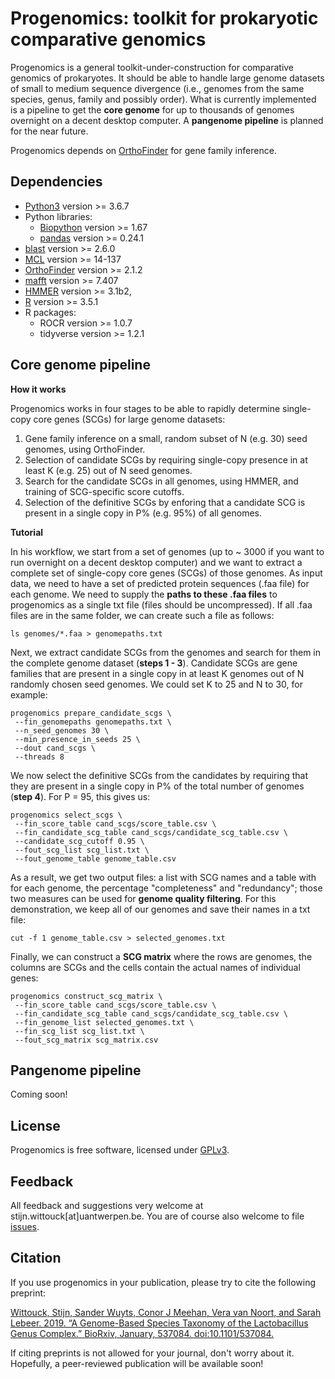 # Progenomics: toolkit for prokaryotic comparative genomics

Progenomics is a general toolkit-under-construction for comparative genomics of prokaryotes. It should be able to handle large genome datasets of small to medium sequence divergence (i.e., genomes from the same species, genus, family and possibly order). What is currently implemented is a pipeline to get the __core genome__ for up to thousands of genomes overnight on a decent desktop computer. A __pangenome pipeline__ is planned for the near future.

Progenomics depends on [OrthoFinder](https://github.com/davidemms/OrthoFinder) for gene family inference. 

## Dependencies

* [Python3](https://www.python.org/) version >= 3.6.7
* Python libraries:
    * [Biopython](https://biopython.org/) version >= 1.67
    * [pandas](https://pandas.pydata.org/) version >= 0.24.1
* [blast](https://blast.ncbi.nlm.nih.gov/Blast.cgi?CMD=Web&PAGE_TYPE=BlastDocs&DOC_TYPE=Download) version >= 2.6.0
* [MCL](https://www.micans.org/mcl/index.html?sec_software) version >= 14-137
* [OrthoFinder](https://github.com/davidemms/OrthoFinder) version >= 2.1.2
* [mafft](https://mafft.cbrc.jp/alignment/software/) version >= 7.407
* [HMMER](http://hmmer.org/) version >= 3.1b2,
* [R](https://www.r-project.org/) version >= 3.5.1
* R packages:
    * ROCR version >= 1.0.7
    * tidyverse version >= 1.2.1

## Core genome pipeline

**How it works**

Progenomics works in four stages to be able to rapidly determine single-copy core genes (SCGs) for large genome datasets:

1. Gene family inference on a small, random subset of N (e.g. 30) seed genomes, using OrthoFinder. 
2. Selection of candidate SCGs by requiring single-copy presence in at least K (e.g. 25) out of N seed genomes. 
3. Search for the candidate SCGs in all genomes, using HMMER, and training of SCG-specific score cutoffs.  
4. Selection of the definitive SCGs by enforing that a candidate SCG is present in a single copy in P% (e.g. 95%) of all genomes.

**Tutorial**

In his workflow, we start from a set of genomes (up to ~ 3000 if you want to run overnight on a decent desktop computer) and we want to extract a complete set of single-copy core genes (SCGs) of those genomes. As input data, we need to have a set of predicted protein sequences (.faa file) for each genome. We need to supply the __paths to these .faa files__ to progenomics as a single txt file (files should be uncompressed). If all .faa files are in the same folder, we can create such a file as follows:

    ls genomes/*.faa > genomepaths.txt

Next, we extract candidate SCGs from the genomes and search for them in the complete genome dataset (__steps 1 - 3__). Candidate SCGs are gene families that are present in a single copy in at least K genomes out of N randomly chosen seed genomes. We could set K to 25 and N to 30, for example:

    progenomics prepare_candidate_scgs \
     --fin_genomepaths genomepaths.txt \
     --n_seed_genomes 30 \
     --min_presence_in_seeds 25 \
     --dout cand_scgs \
     --threads 8

We now select the definitive SCGs from the candidates by requiring that they are present in a single copy in P% of the total number of genomes (__step 4__). For P = 95, this gives us:

    progenomics select_scgs \
     --fin_score_table cand_scgs/score_table.csv \
     --fin_candidate_scg_table cand_scgs/candidate_scg_table.csv \
     --candidate_scg_cutoff 0.95 \
     --fout_scg_list scg_list.txt \
     --fout_genome_table genome_table.csv

As a result, we get two output files: a list with SCG names and a table with for each genome, the percentage "completeness" and "redundancy"; those two measures can be used for __genome quality filtering__. For this demonstration, we keep all of our genomes and save their names in a txt file:

    cut -f 1 genome_table.csv > selected_genomes.txt

Finally, we can construct a __SCG matrix__ where the rows are genomes, the columns are SCGs and the cells contain the actual names of individual genes:

    progenomics construct_scg_matrix \
     --fin_score_table cand_scgs/score_table.csv \
     --fin_candidate_scg_table cand_scgs/candidate_scg_table.csv \
     --fin_genome_list selected_genomes.txt \
     --fin_scg_list scg_list.txt \
     --fout_scg_matrix scg_matrix.csv

## Pangenome pipeline

Coming soon!

## License

Progenomics is free software, licensed under [GPLv3](https://github.com/sanger-pathogens/Roary/blob/master/GPL-LICENSE).

## Feedback

All feedback and suggestions very welcome at stijn.wittouck[at]uantwerpen.be. You are of course also welcome to file [issues](https://github.com/SWittouck/progenomics/issues). 

## Citation

If you use progenomics in your publication, please try to cite the following preprint:

[Wittouck, Stijn, Sander Wuyts, Conor J Meehan, Vera van Noort, and Sarah Lebeer. 2019. “A Genome-Based Species Taxonomy of the Lactobacillus Genus Complex.” BioRxiv, January, 537084. doi:10.1101/537084.](https://www.biorxiv.org/content/10.1101/537084v1) 

If citing preprints is not allowed for your journal, don't worry about it. Hopefully, a peer-reviewed publication will be available soon! 
